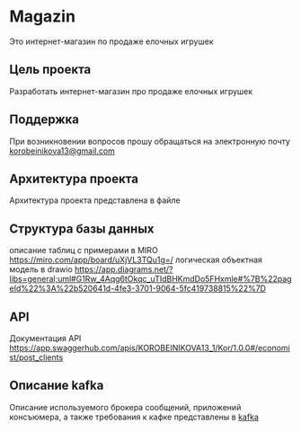 # Magazin
Это интернет-магазин по продаже елочных игрушек
## Цель проекта
Разработать интернет-магазин про продаже елочных игрушек
## Поддержка
При возникновении вопросов прошу обращаться на электронную почту korobeinikova13@gmail.com
## Архитектура проекта
Архитектура проекта представлена в файле 
## Структура базы данных
описание таблиц с примерами в MIRO https://miro.com/app/board/uXjVL3TQu1g=/
логическая объектная модель в drawio https://app.diagrams.net/?libs=general;uml#G1Rw_4Aqg6tOkqc_uTIdBHKmdDo5FHxmle#%7B%22pageId%22%3A%22b520641d-4fe3-3701-9064-5fc419738815%22%7D
## API
Документация API https://app.swaggerhub.com/apis/KOROBEINIKOVA13_1/Kor/1.0.0#/economist/post_clients
## Описание kafka
Описание используемого брокера сообщений, приложений консъюмера, а также требования к кафке представлены в [kafka](https://docs.google.com/spreadsheets/d/1sUG5s3HhB3LFRVLDiuyx2Dlz1wKBf65CMi_0m9FXA_o/edit?gid=212512323#gid=212512323)
